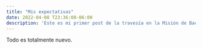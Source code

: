 ```yaml
---
title: "Mis expectativas"
date: 2022-04-08 T23:36:00-06:00
description: 'Este es mi primer post de la travesía en la Misión de Backend con Node JS de Launch X.'
---
```


Todo es totalmente nuevo. 
